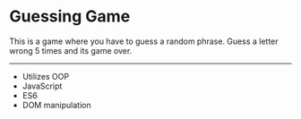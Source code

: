 # Guessing Game
This is a game where you have to guess a random phrase. 
Guess a letter wrong 5 times and its game over.

---
* Utilizes OOP
* JavaScript
* ES6
* DOM manipulation


  